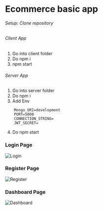  
# Ecommerce basic app

###### Setup: Clone repository

###### Client App
1. Go into client folder
2. Do npm i
3. npm start

###### Server App
1. Go into server folder
2. Do npm i
3. Add Env
```
    Mongo_URI=development
    PORT=5000
    CONNECTION_STRING=
    JWT_SECRET=
```
4. Do npm start

### Login Page
![Login](./client//public//task/login-page.png)

### Register Page
![Register](./client//public//task/register-page.png)

### Dashboard Page
![Dashboard](./client//public//task/dashboard.png)

